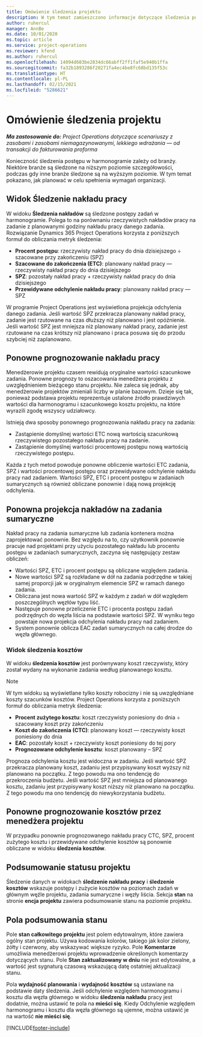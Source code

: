 ```yaml
---
title: Omówienie śledzenia projektu
description: W tym temat zamieszczono informacje dotyczące śledzenia postępu i zużycia kosztów w programie project.
author: ruhercul
manager: AnnBe
ms.date: 10/01/2020
ms.topic: article
ms.service: project-operations
ms.reviewer: kfend
ms.author: ruhercul
ms.openlocfilehash: 14094d603be2834dc66abff2ff1faf5e940b1ffa
ms.sourcegitcommit: fa32b1893286f20271fa4ec4be8fc68bd135f53c
ms.translationtype: HT
ms.contentlocale: pl-PL
ms.lasthandoff: 02/15/2021
ms.locfileid: "5286621"
---
```

# <a name="project-tracking-overview"></a>Omówienie śledzenia projektu

_**Ma zastosowanie do:** Project Operations dotyczące scenariuszy z zasobami i zasobami niemagazynowanymi, lekkiego wdrażania — od transakcji do fakturowania proforma_

Konieczność śledzenia postępu w harmonogramie zależy od branży. Niektóre branże są śledzone na niższym poziomie szczegółowości, podczas gdy inne branże śledzone są na wyższym poziomie. W tym temat pokazano, jak planować w celu spełnienia wymagań organizacji.

## <a name="effort-tracking-view"></a>Widok Śledzenie nakładu pracy

W widoku **Śledzenia nakładów** są śledzone postępy zadań w harmonogramie. Polega to na porównaniu rzeczywistych nakładów pracy na zadanie z planowanymi godziny nakładu pracy danego zadania. Rozwiązanie Dynamics 365 Project Operations korzysta z poniższych formuł do obliczania metryk śledzenia:

- **Procent postępu**: rzeczywisty nakład pracy do dnia dzisiejszego ÷ szacowane przy zakończeniu (SPZ) 
- **Szacowane do zakończenia (ETC)**: planowany nakład pracy — rzeczywisty nakład pracy do dnia dzisiejszego 
- **SPZ**: pozostały nakład pracy + rzeczywisty nakład pracy do dnia dzisiejszego 
- **Przewidywane odchylenie nakładu pracy**: planowany nakład pracy — SPZ

W programie Project Operations jest wyświetlona projekcja odchylenia danego zadania. Jeśli wartość SPZ przekracza planowany nakład pracy, zadanie jest rzutowane na czas dłuższy niż planowano i jest opóźnienie. Jeśli wartość SPZ jest mniejsza niż planowany nakład pracy, zadanie jest rzutowane na czas krótszy niż planowano i praca posuwa się do przodu szybciej niż zaplanowano.

## <a name="reprojecting-effort"></a>Ponowne prognozowanie nakładu pracy

Menedżerowie projektu czasem rewidują oryginalne wartości szacunkowe zadania. Ponowne prognozy to oszacowania menedżera projektu z uwzględnieniem bieżącego stanu projektu. Nie zaleca się jednak, aby menedżerowie projektów zmieniali liczby w planie bazowym. Dzieje się tak, ponieważ podstawa projektu reprezentuje ustalone źródło prawdziwych wartości dla harmonogramu i szacunkowego kosztu projektu, na które wyrazili zgodę wszyscy udziałowcy.

Istnieją dwa sposoby ponownego prognozowania nakładu pracy na zadania:

- Zastąpienie domyślnej wartości ETC nową wartością szacunkową rzeczywistego pozostałego nakładu pracy na zadanie. 
- Zastąpienie domyślnej wartości procentowej postępu nową wartością rzeczywistego postępu.

Każda z tych metod powoduje ponowne obliczenie wartości ETC zadania, SPZ i wartości procentowej postępu oraz przewidywane odchylenie nakładu pracy nad zadaniem. Wartości SPZ, ETC i procent postępu w zadaniach sumarycznych są również obliczane ponownie i dają nową projekcję odchylenia.

## <a name="reprojection-of-effort-on-summary-tasks"></a>Ponowna projekcja nakładów na zadania sumaryczne

Nakład pracy na zadania sumaryczne lub zadania kontenera można zaprojektować ponownie. Bez względu na to, czy użytkownik ponownie pracuje nad projektami przy użyciu pozostałego nakładu lub procentu postępu w zadaniach sumarycznych, zaczyna się następujący zestaw obliczeń:

- Wartości SPZ, ETC i procent postępu są obliczane względem zadania.
- Nowe wartości SPZ są rozkładane w dół na zadania podrzędne w takiej samej proporcji jak w oryginalnym elemencie SPZ w ramach danego zadania.
- Obliczana jest nowa wartość SPZ w każdym z zadań w dół względem poszczególnych węzłów typu liść. 
- Następuje ponowne przeliczenie ETC i procenta postępu zadań podrzędnych do węzła liścia na podstawie wartości SPZ. W wyniku tego powstaje nowa projekcja odchylenia nakładu pracy nad zadaniem. 
- System ponownie oblicza EAC zadań sumarycznych na całej drodze do węzła głównego.

### <a name="cost-tracking-view"></a>Widok śledzenia kosztów 

W widoku **śledzenia kosztów** jest porównywany koszt rzeczywisty, który został wydany na wykonanie zadania według planowanego kosztu. 

> [!NOTE]
> W tym widoku są wyświetlane tylko koszty robocizny i nie są uwzględniane koszty szacunków kosztów. Project Operations korzysta z poniższych formuł do obliczania metryk śledzenia:

- **Procent zużytego kosztu**: koszt rzeczywisty poniesiony do dnia ÷ szacowany koszt przy zakończeniu
- **Koszt do zakończenia (CTC)**: planowany koszt — rzeczywisty koszt poniesiony do dnia
- **EAC**: pozostały koszt + rzeczywisty koszt poniesiony do tej pory
- **Prognozowane odchylenie kosztu**: koszt planowany – SPZ

Prognoza odchylenia kosztu jest widoczna w zadaniu. Jeśli wartość SPZ przekracza planowany koszt, zadaniu jest przypisywany koszt wyższy niż planowano na początku. Z tego powodu ma ono tendencję do przekroczenia budżetu. Jeśli wartość SPZ jest mniejsza od planowanego kosztu, zadaniu jest przypisywany koszt niższy niż planowano na początku. Z tego powodu ma ono tendencję do niewykorzystania budżetu.

## <a name="project-managers-reprojection-of-cost"></a>Ponowne prognozowanie kosztów przez menedżera projektu

W przypadku ponownie prognozowanego nakładu pracy CTC, SPZ, procent zużytego kosztu i przewidywane odchylenie kosztów są ponownie obliczane w widoku **śledzenia kosztów**.

## <a name="project-status-summary"></a>Podsumowanie statusu projektu

Śledzenie danych w widokach **śledzenie nakładu pracy** i **śledzenie kosztów** wskazuje postępy i zużycie kosztów na poziomach zadań w głównym węźle projektu, zadania sumaryczne i węzły liścia. Sekcja **stan** na stronie **encja projektu** zawiera podsumowanie stanu na poziomie projektu.

## <a name="status-summary-fields"></a>Pola podsumowania stanu

Pole **stan całkowitego projektu** jest polem edytowalnym, które zawiera ogólny stan projektu. Używa kodowania kolorów, takiego jak kolor zielony, żółty i czerwony, aby wskazywać większe ryzyko. Pole **Komentarze** umożliwia menedżerowi projektu wprowadzenie określonych komentarzy dotyczących stanu. Pole **Stan zaktualizowany w dniu** nie jest edytowalne, a wartość jest sygnaturą czasową wskazującą datę ostatniej aktualizacji stanu.

Pola **wydajność planowania** i **wydajność kosztów** są ustawiane na podstawie daty śledzenia. Jeśli odchylenie względem harmonogramu i kosztu dla węzła głównego w widoku **śledzenia nakładu** pracy jest dodatnie, można ustawić te pola na **mieści się**. Kiedy Odchylenie względem harmonogramu i kosztu dla węzła głównego są ujemne, można ustawić je na wartość **nie mieści się**.


[!INCLUDE[footer-include](../includes/footer-banner.md)]